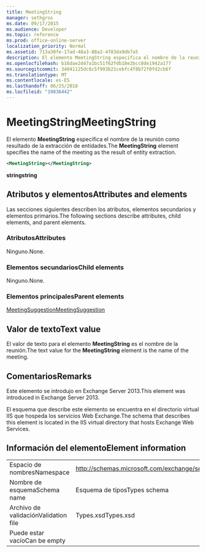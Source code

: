 ```yaml
---
title: MeetingString
manager: sethgros
ms.date: 09/17/2015
ms.audience: Developer
ms.topic: reference
ms.prod: office-online-server
localization_priority: Normal
ms.assetid: 713a30fe-17ad-48a3-88a2-4f83da9db7a5
description: El elemento MeetingString especifica el nombre de la reunión como resultado de la extracción de entidades.
ms.openlocfilehash: b16dae2d47a1bc51f62fdb18e2bcc0de1942a177
ms.sourcegitcommit: 34041125dc8c5f993b21cebfc4f8b72f0fd2cb6f
ms.translationtype: MT
ms.contentlocale: es-ES
ms.lasthandoff: 06/25/2018
ms.locfileid: "19836442"
---
```

# <a name="meetingstring"></a><span data-ttu-id="7ccbd-103">MeetingString</span><span class="sxs-lookup"><span data-stu-id="7ccbd-103">MeetingString</span></span>

<span data-ttu-id="7ccbd-104">El elemento **MeetingString** especifica el nombre de la reunión como resultado de la extracción de entidades.</span><span class="sxs-lookup"><span data-stu-id="7ccbd-104">The **MeetingString** element specifies the name of the meeting as the result of entity extraction.</span></span> 
  
```XML
<MeetingString></MeetingString>
```

 <span data-ttu-id="7ccbd-105">**string**</span><span class="sxs-lookup"><span data-stu-id="7ccbd-105">**string**</span></span>
## <a name="attributes-and-elements"></a><span data-ttu-id="7ccbd-106">Atributos y elementos</span><span class="sxs-lookup"><span data-stu-id="7ccbd-106">Attributes and elements</span></span>

<span data-ttu-id="7ccbd-107">Las secciones siguientes describen los atributos, elementos secundarios y elementos primarios.</span><span class="sxs-lookup"><span data-stu-id="7ccbd-107">The following sections describe attributes, child elements, and parent elements.</span></span>
  
### <a name="attributes"></a><span data-ttu-id="7ccbd-108">Atributos</span><span class="sxs-lookup"><span data-stu-id="7ccbd-108">Attributes</span></span>

<span data-ttu-id="7ccbd-109">Ninguno.</span><span class="sxs-lookup"><span data-stu-id="7ccbd-109">None.</span></span>
  
### <a name="child-elements"></a><span data-ttu-id="7ccbd-110">Elementos secundarios</span><span class="sxs-lookup"><span data-stu-id="7ccbd-110">Child elements</span></span>

<span data-ttu-id="7ccbd-111">Ninguno.</span><span class="sxs-lookup"><span data-stu-id="7ccbd-111">None.</span></span>
  
### <a name="parent-elements"></a><span data-ttu-id="7ccbd-112">Elementos principales</span><span class="sxs-lookup"><span data-stu-id="7ccbd-112">Parent elements</span></span>

[<span data-ttu-id="7ccbd-113">MeetingSuggestion</span><span class="sxs-lookup"><span data-stu-id="7ccbd-113">MeetingSuggestion</span></span>](meetingsuggestion.md)
  
## <a name="text-value"></a><span data-ttu-id="7ccbd-114">Valor de texto</span><span class="sxs-lookup"><span data-stu-id="7ccbd-114">Text value</span></span>

<span data-ttu-id="7ccbd-115">El valor de texto para el elemento **MeetingString** es el nombre de la reunión.</span><span class="sxs-lookup"><span data-stu-id="7ccbd-115">The text value for the **MeetingString** element is the name of the meeting.</span></span> 
  
## <a name="remarks"></a><span data-ttu-id="7ccbd-116">Comentarios</span><span class="sxs-lookup"><span data-stu-id="7ccbd-116">Remarks</span></span>

<span data-ttu-id="7ccbd-117">Este elemento se introdujo en Exchange Server 2013.</span><span class="sxs-lookup"><span data-stu-id="7ccbd-117">This element was introduced in Exchange Server 2013.</span></span>
  
<span data-ttu-id="7ccbd-118">El esquema que describe este elemento se encuentra en el directorio virtual IIS que hospeda los servicios Web Exchange.</span><span class="sxs-lookup"><span data-stu-id="7ccbd-118">The schema that describes this element is located in the IIS virtual directory that hosts Exchange Web Services.</span></span>
  
## <a name="element-information"></a><span data-ttu-id="7ccbd-119">Información del elemento</span><span class="sxs-lookup"><span data-stu-id="7ccbd-119">Element information</span></span>

|||
|:-----|:-----|
|<span data-ttu-id="7ccbd-120">Espacio de nombres</span><span class="sxs-lookup"><span data-stu-id="7ccbd-120">Namespace</span></span>  <br/> |http://schemas.microsoft.com/exchange/services/2006/types  <br/> |
|<span data-ttu-id="7ccbd-121">Nombre de esquema</span><span class="sxs-lookup"><span data-stu-id="7ccbd-121">Schema name</span></span>  <br/> |<span data-ttu-id="7ccbd-122">Esquema de tipos</span><span class="sxs-lookup"><span data-stu-id="7ccbd-122">Types schema</span></span>  <br/> |
|<span data-ttu-id="7ccbd-123">Archivo de validación</span><span class="sxs-lookup"><span data-stu-id="7ccbd-123">Validation file</span></span>  <br/> |<span data-ttu-id="7ccbd-124">Types.xsd</span><span class="sxs-lookup"><span data-stu-id="7ccbd-124">Types.xsd</span></span>  <br/> |
|<span data-ttu-id="7ccbd-125">Puede estar vacío</span><span class="sxs-lookup"><span data-stu-id="7ccbd-125">Can be empty</span></span>  <br/> ||
   

